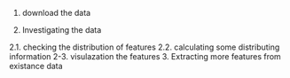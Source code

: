 1. download the data

2.  Investigating the data

2.1.  checking the distribution of features
2.2.  calculating some distributing information
2-3. visulazation the features
3. Extracting more features from existance data


